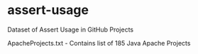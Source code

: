 # assert-usage
Dataset of Assert Usage in GitHub Projects

ApacheProjects.txt - Contains list of 185 Java Apache Projects

